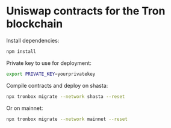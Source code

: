 # Uniswap contracts for the Tron blockchain

Install dependencies:

```bash
npm install
```

Private key to use for deployment:

```bash
export PRIVATE_KEY=yourprivatekey
```

Compile contracts and deploy on shasta:

```bash
npx tronbox migrate --network shasta --reset
```

Or on mainnet:

```bash
npx tronbox migrate --network mainnet --reset
```

